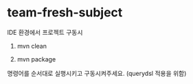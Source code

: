 # team-fresh-subject

IDE 환경에서 프로젝트 구동시

1. mvn clean

2. mvn package

명령어를 순서대로 실행시키고 구동시켜주세요.
(querydsl 적용을 위함)
